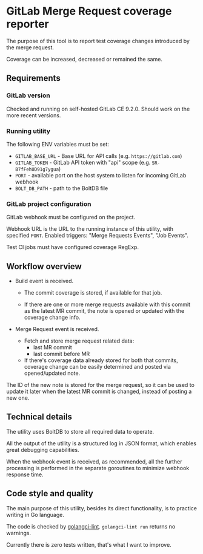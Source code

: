 # GitLab Merge Request coverage reporter

The purpose of this tool is to report test coverage changes introduced by the merge request.

Coverage can be increased, decreased or remained the same.

## Requirements

### GitLab version

Checked and running on self-hosted GitLab CE 9.2.0.
Should work on the more recent versions.

### Running utility

The following ENV variables must be set:

* `GITLAB_BASE_URL` - Base URL for API calls (e.g. `https://gitlab.com`)
* `GITLAB_TOKEN` - GitLab API token with "api" scope (e.g. `SR-B7fFehUD91g7ygua`)
* `PORT` - available port on the host system to listen for incoming GitLab webhook
* `BOLT_DB_PATH` - path to the BoltDB file

### GitLab project configuration

GitLab webhook must be configured on the project.

Webhook URL is the URL to the running instance of this utility, with specified `PORT`.
Enabled triggers: "Merge Requests Events", "Job Events".

Test CI jobs must have configured coverage RegExp.

## Workflow overview

* Build event is received.
  * The commit coverage is stored, if available for that job.

  * If there are one or more merge requests available with this commit as the latest MR commit,
    the note is opened or updated with the coverage change info.

* Merge Request event is received.
  * Fetch and store merge request related data:
    * last MR commit
    * last commit before MR
  * If there's coverage data already stored for both that commits,
    coverage change can be easily determined and posted via opened/updated note.

The ID of the new note is stored for the merge request,
so it can be used to update it later when the latest MR commit is changed,
instead of posting a new one.

## Technical details

The utility uses BoltDB to store all required data to operate.

All the output of the utility is a structured log in JSON format,
which enables great debugging capabilities.

When the webhook event is received, as recommended, all the further processing is performed
in the separate goroutines to minimize webhook response time.

## Code style and quality

The main purpose of this utility, besides its direct functionality,
is to practice writing in Go language.

The code is checked by [golangci-lint](https://github.com/golangci/golangci-lint).
`golangci-lint run` returns no warnings.

Currently there is zero tests written, that's what I want to improve.
